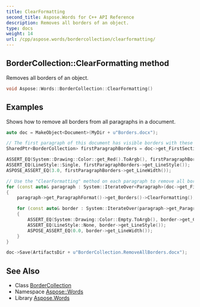 ```yaml
---
title: ClearFormatting
second_title: Aspose.Words for C++ API Reference
description: Removes all borders of an object.
type: docs
weight: 14
url: /cpp/aspose.words/bordercollection/clearformatting/
---
```

## BorderCollection::ClearFormatting method


Removes all borders of an object.

```cpp
void Aspose::Words::BorderCollection::ClearFormatting()
```


## Examples



Shows how to remove all borders from all paragraphs in a document. 
```cpp
auto doc = MakeObject<Document>(MyDir + u"Borders.docx");

// The first paragraph of this document has visible borders with these settings.
SharedPtr<BorderCollection> firstParagraphBorders = doc->get_FirstSection()->get_Body()->get_FirstParagraph()->get_ParagraphFormat()->get_Borders();

ASSERT_EQ(System::Drawing::Color::get_Red().ToArgb(), firstParagraphBorders->get_Color().ToArgb());
ASSERT_EQ(LineStyle::Single, firstParagraphBorders->get_LineStyle());
ASPOSE_ASSERT_EQ(3.0, firstParagraphBorders->get_LineWidth());

// Use the "ClearFormatting" method on each paragraph to remove all borders.
for (const auto& paragraph : System::IterateOver<Paragraph>(doc->get_FirstSection()->get_Body()->get_Paragraphs()))
{
    paragraph->get_ParagraphFormat()->get_Borders()->ClearFormatting();

    for (const auto& border : System::IterateOver(paragraph->get_ParagraphFormat()->get_Borders()))
    {
        ASSERT_EQ(System::Drawing::Color::Empty.ToArgb(), border->get_Color().ToArgb());
        ASSERT_EQ(LineStyle::None, border->get_LineStyle());
        ASPOSE_ASSERT_EQ(0.0, border->get_LineWidth());
    }
}

doc->Save(ArtifactsDir + u"BorderCollection.RemoveAllBorders.docx");
```

## See Also

* Class [BorderCollection](../)
* Namespace [Aspose::Words](../../)
* Library [Aspose.Words](../../../)
